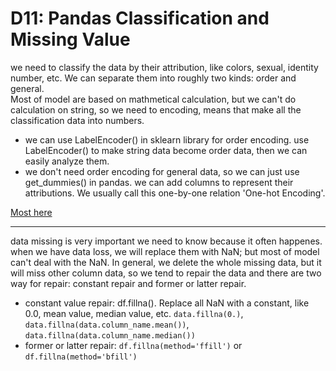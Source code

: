 # D11: Pandas Classification and Missing Value
we need to classify the data by their attribution, like colors, sexual, identity number, etc. We can separate them into roughly two kinds: order and general.<br>
Most of model are based on mathmetical calculation, but we can't do calculation on string, so we need to encoding, means that make all the classification data into numbers.

*	we can use LabelEncoder() in sklearn library for order encoding. use LabelEncoder() to make string data become order data, then we can easily analyze them.
*	we don't need order encoding for general data, so we can just use get_dummies() in pandas. we can add columns to represent their attributions. We usually call this one-by-one relation	'One-hot Encoding'.

[Most here](https://medium.com/@PatHuang/%E5%88%9D%E5%AD%B8python%E6%89%8B%E8%A8%98-3-%E8%B3%87%E6%96%99%E5%89%8D%E8%99%95%E7%90%86-label-encoding-one-hot-encoding-85c983d63f87)

* * *

data missing is very important we need to know because it often happenes. when we have data loss, we will replace them with NaN; but most of model can't deal with the NaN. In general, we delete the whole missing data, but it will miss other column data, so we tend to repair the data and there are two way for repair: constant repair and former or latter repair. 

*	constant value repair: df.fillna(). Replace all NaN with a constant, like 0.0, mean value, median value, etc. 
	`data.fillna(0.)`, `data.fillna(data.column_name.mean())`, `data.fillna(data.column_name.median())`
*	former or latter repair: `df.fillna(method='ffill')` or `df.fillna(method='bfill')`